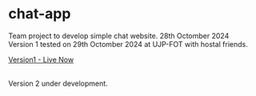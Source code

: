 # chat-app
Team project to develop simple chat website. 28th Octomber 2024 <br>
Version 1 tested on 29th Octomber 2024 at UJP-FOT with hostal friends.<br>

<a href="https://mysimplechat.rf.gd/version1/">Version1 - Live Now</a>

<br>
Version 2 under development.

